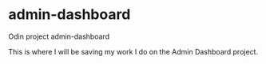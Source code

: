 # admin-dashboard
Odin project admin-dashboard

This is where I will be saving my work I do on the Admin Dashboard project.